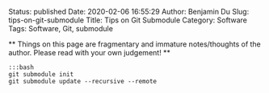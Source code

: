 Status: published
Date: 2020-02-06 16:55:29
Author: Benjamin Du
Slug: tips-on-git-submodule
Title: Tips on Git Submodule
Category: Software
Tags: Software, Git, submodule

**
Things on this page are fragmentary and immature notes/thoughts of the author.
Please read with your own judgement!
**



    :::bash
    git submodule init
    git submodule update --recursive --remote
